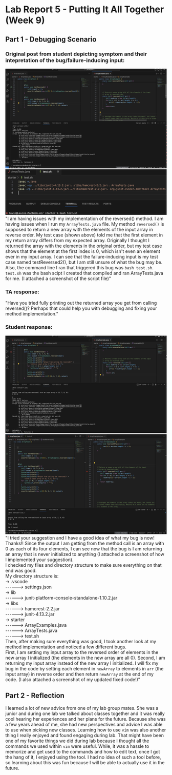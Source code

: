 # Lab Report 5 - Putting It All Together (Week 9)

## Part 1 - Debugging Scenario
### Original post from student depicting symptom and their intepretation of the bug/failure-inducing input:
![Image](OrigPost.jpeg)
![Image](CompilingBash.jpeg)
"I am having issues with my implementation of the reversed() method. I am having issues when I run my `ArrayTests.java` file. My method `reversed()` is supposed to return a new array with the elements of the input array in reverse order. My test case (shown above) told me that the first element in my return array differs from my expected array. Originally I thought I returned the array with the elements in the original order, but my test case shows that the element at the first index is 0, which isn't even an element ever in my input array. I can see that the failure-inducing input is my test case named testReversed2(), but I am still unsure of what the bug may be. Also, the command line I ran that triggered this bug was `bash test.sh`. `test.sh` was the bash scipt I created that compiled and ran ArrayTests.java for me. (I attached a screenshot of the script file)"

### TA response:
"Have you tried fully printing out the returned array you get from calling reversed()? Perhaps that could help you with debugging and fixing your method implementation."

### Student response:
![Image](Post2.jpeg)
![Image](FixedStudentCode(LabReport5).png)
"I tried your suggestion and I have a good idea of what my bug is now! Thanks!! Since the output I am getting from the method call is an array with 0 as each of its four elements, I can see now that the bug is I am returning an array that is never initialized to anything (I attached a screenshot of how I implemented your suggestion). 
<br/>I checked my files and directory structure to make sure everything on that end was good.
<br/>My directory structure is:
<br/>-> .vscode
<br/>------> settings.json
<br/>-> lib
<br/>------> junit-platform-console-standalone-1.10.2.jar
<br/>-> libs
<br/>------> hamcrest-2.2.jar
<br/>------> junit-4.13.2.jar
<br/>-> starter
<br/>------> ArrayExamples.java
<br/>------> ArrayTests.java
<br/>------> test.sh
<br/> Then, after making sure everything was good, I took another look at my method implementation and noticed a few different bugs.
<br/>First, I am setting my input array to the reversed order of elements in the new array I initialized (the elements in the new array are all 0). Second, I am returning my input array instead of the new array I initialized. I will fix my bug in the code by setting each element in `newArray` to elements in `arr` (the input array) in reverse order and then return `newArray` at the end of my code. (I also attached a screenshot of my updated fixed code!)" 


## Part 2 - Reflection
I learned a lot of new advice from one of my lab group mates. She was a junior and during one lab we talked about classes together and it was really cool hearing her experiences and her plans for the future. Because she was a few years ahead of me, she had new perspectives and advice I was able to use when picking new classes. 
Learning how to use `vim` was also another thing I really enjoyed and found engaging during lab. That might have been one of my favorite things we did during lab because I thought all the commands we used within `vim` were useful. While, it was a hassle to memorize and get used to the commands and how to edit text, once I got the hang of it, I enjoyed using the tool. I had no idea of such a tool before, so learning about this was fun because I will be able to actually use it in the future.
